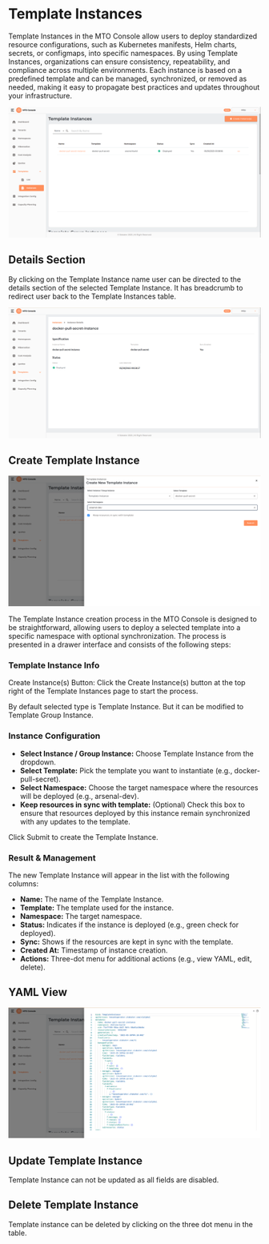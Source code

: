 # Template Instances

Template Instances in the MTO Console allow users to deploy standardized resource configurations, such as Kubernetes manifests, Helm charts, secrets, or configmaps, into specific namespaces. By using Template Instances, organizations can ensure consistency, repeatability, and compliance across multiple environments. Each instance is based on a predefined template and can be managed, synchronized, or removed as needed, making it easy to propagate best practices and updates throughout your infrastructure.

![template-instances](../images/templateInstances.png)

## Details Section

By clicking on the Template Instance name user can be directed to the details section of the selected Template Instance.
It has breadcrumb to redirect user back to the Template Instances table.

![templateInstanceDetails](../images/templateInstanceDetails.png)

## Create Template Instance

![templateInstanceCrudDrawer](../images/templateInstanceCrudDrawer.png)

The Template Instance creation process in the MTO Console is designed to be straightforward, allowing users to deploy a selected template into a specific namespace with optional synchronization. The process is presented in a drawer interface and consists of the following steps:

### Template Instance Info

Create Instance(s) Button: Click the Create Instance(s) button at the top right of the Template Instances page to start the process.

By default selected type is Template Instance. But it can be modified to Template Group Instance.

### Instance Configuration

- **Select Instance / Group Instance:** Choose Template Instance from the dropdown.
- **Select Template:** Pick the template you want to instantiate (e.g., docker-pull-secret).
- **Select Namespace:** Choose the target namespace where the resources will be deployed (e.g., arsenal-dev).
- **Keep resources in sync with template:** (Optional) Check this box to ensure that resources deployed by this instance remain synchronized with any updates to the template.

Click Submit to create the Template Instance.

### Result & Management

The new Template Instance will appear in the list with the following columns:

- **Name:** The name of the Template Instance.
- **Template:** The template used for the instance.
- **Namespace:** The target namespace.
- **Status:** Indicates if the instance is deployed (e.g., green check for deployed).
- **Sync:** Shows if the resources are kept in sync with the template.
- **Created At:** Timestamp of instance creation.
- **Actions:** Three-dot menu for additional actions (e.g., view YAML, edit, delete).

## YAML View

![templateInstanceYAML](../images/templateInstanceYAMLView.png)

## Update Template Instance

Template Instance can not be updated as all fields are disabled.

## Delete Template Instance

Template instance can be deleted by clicking on the three dot menu in the table.
